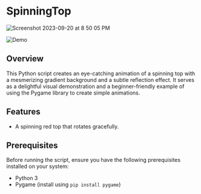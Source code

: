 # SpinningTop

![Screenshot 2023-09-20 at 8 50 05 PM](https://github.com/CtrlAltWiz/SpinningTop/assets/46701041/e95df57c-8bf0-43c9-bf79-cec2bcfb9044)

![Demo](screenshot.png)

## Overview

This Python script creates an eye-catching animation of a spinning top with a mesmerizing gradient background and a subtle reflection effect. It serves as a delightful visual demonstration and a beginner-friendly example of using the Pygame library to create simple animations.

## Features

- A spinning red top that rotates gracefully.

## Prerequisites

Before running the script, ensure you have the following prerequisites installed on your system:

- Python 3
- Pygame (install using `pip install pygame`)
